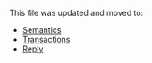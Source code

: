 This file was updated and moved to:

- [Semantics](https://docs.cosmwasm.com/core/architecture/semantics)
- [Transactions](https://docs.cosmwasm.com/core/architecture/transactions)
- [Reply](https://docs.cosmwasm.com/core/entrypoints/reply)
